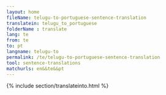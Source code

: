 ```yaml
---
layout: home
fileName: telugu-to-portuguese-sentence-translation
translatein: telugu_to_portuguese
folderName : translate
lang: te
from: te
to: pt
langname: telugu-to
permalink: /te/telugu-to-portuguese-sentence-translation
tool: sentence-translations
matchurls: en&&te&&pt
---
```

{% include section/translateinto.html %}
